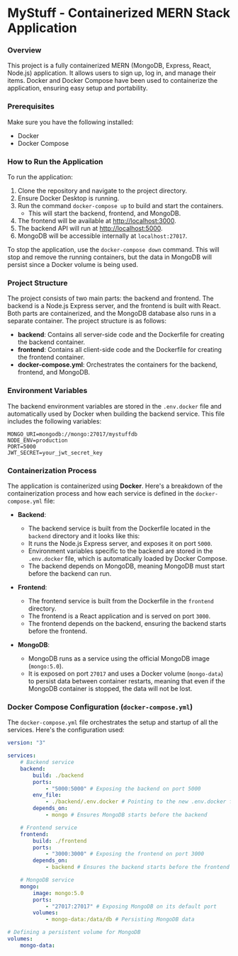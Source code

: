 # MyStuff - Containerized MERN Stack Application


### Overview

This project is a fully containerized MERN (MongoDB, Express, React, Node.js) application. It allows users to sign up, log in, and manage their items. Docker and Docker Compose have been used to containerize the application, ensuring easy setup and portability.


### Prerequisites

Make sure you have the following installed:

- Docker
- Docker Compose


### How to Run the Application

To run the application:

1. Clone the repository and navigate to the project directory.
2. Ensure Docker Desktop is running.
3. Run the command `docker-compose up` to build and start the containers.
   - This will start the backend, frontend, and MongoDB.
4. The frontend will be available at [http://localhost:3000](http://localhost:3000).
5. The backend API will run at [http://localhost:5000](http://localhost:5000).
6. MongoDB will be accessible internally at `localhost:27017`.

To stop the application, use the `docker-compose down` command. This will stop and remove the running containers, but the data in MongoDB will persist since a Docker volume is being used.


### Project Structure

The project consists of two main parts: the backend and frontend. The backend is a Node.js Express server, and the frontend is built with React. Both parts are containerized, and the MongoDB database also runs in a separate container. The project structure is as follows:

- **backend**: Contains all server-side code and the Dockerfile for creating the backend container.
- **frontend**: Contains all client-side code and the Dockerfile for creating the frontend container.
- **docker-compose.yml**: Orchestrates the containers for the backend, frontend, and MongoDB.


### Environment Variables

The backend environment variables are stored in the `.env.docker` file and automatically used by Docker when building the backend service. This file includes the following variables:

```env
MONGO_URI=mongodb://mongo:27017/mystuffdb
NODE_ENV=production
PORT=5000
JWT_SECRET=your_jwt_secret_key

```


### Containerization Process

The application is containerized using **Docker**. Here's a breakdown of the containerization process and how each service is defined in the `docker-compose.yml` file:

- **Backend**:
  - The backend service is built from the Dockerfile located in the `backend` directory and it looks like this:
  - It runs the Node.js Express server, and exposes it on port `5000`.
  - Environment variables specific to the backend are stored in the `.env.docker` file, which is automatically loaded by Docker Compose.
  - The backend depends on MongoDB, meaning MongoDB must start before the backend can run.

- **Frontend**:
  - The frontend service is built from the Dockerfile in the `frontend` directory.
  - The frontend is a React application and is served on port `3000`.
  - The frontend depends on the backend, ensuring the backend starts before the frontend.

- **MongoDB**:
  - MongoDB runs as a service using the official MongoDB image (`mongo:5.0`).
  - It is exposed on port `27017` and uses a Docker volume (`mongo-data`) to persist data between container restarts, meaning that even if the MongoDB container is stopped, the data will not be lost.


### Docker Compose Configuration (`docker-compose.yml`)

The `docker-compose.yml` file orchestrates the setup and startup of all the services. Here's the configuration used:

```yaml
version: "3"

services:
    # Backend service
    backend:
        build: ./backend
        ports:
            - "5000:5000" # Exposing the backend on port 5000
        env_file:
            - ./backend/.env.docker # Pointing to the new .env.docker file for Docker use
        depends_on:
            - mongo # Ensures MongoDB starts before the backend

    # Frontend service
    frontend:
        build: ./frontend
        ports:
            - "3000:3000" # Exposing the frontend on port 3000
        depends_on:
            - backend # Ensures the backend starts before the frontend

    # MongoDB service
    mongo:
        image: mongo:5.0
        ports:
            - "27017:27017" # Exposing MongoDB on its default port
        volumes:
            - mongo-data:/data/db # Persisting MongoDB data

# Defining a persistent volume for MongoDB
volumes:
    mongo-data:
